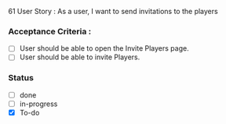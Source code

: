 61 User Story : As a user, I want to send invitations to the players <br>
### Acceptance Criteria : 
- [ ] User should be able to open the Invite Players page.
- [ ] User should be able to invite Players.
 
### Status 
- [ ] done
- [ ] in-progress
- [x] To-do
